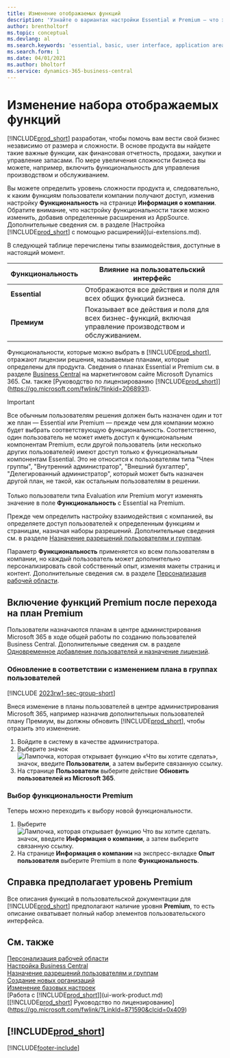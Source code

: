 ```yaml
---
title: Изменение отображаемых функций
description: 'Узнайте о вариантах настройки Essential и Premium — что это значит с точки зрения пользовательского интерфейса, областей приложения и вашей организации.'
author: brentholtorf
ms.topic: conceptual
ms.devlang: al
ms.search.keywords: 'essential, basic, user interface, application area, experience'
ms.search.form: 1
ms.date: 04/01/2021
ms.author: bholtorf
ms.service: dynamics-365-business-central
---
```

# <a name="change-which-features-are-displayed"></a>Изменение набора отображаемых функций
[!INCLUDE[prod_short](includes/prod_short.md)] разработан, чтобы помочь вам вести свой бизнес независимо от размера и сложности. В основе продукта вы найдете такие важные функции, как финансовая отчетность, продажи, закупки и управление запасами. По мере увеличения сложности бизнеса вы можете, например, включить функциональность для управления производством и обслуживанием.

Вы можете определить уровень сложности продукта и, следовательно, к каким функциям пользователи компании получают доступ, изменив настройку **Функциональность** на странице **Информация о компании**. Обратите внимание, что настройку функциональности также можно изменить, добавив определенные расширения из AppSource. Дополнительные сведения см. в разделе [Настройка [!INCLUDE[prod_short](includes/prod_short.md)] с помощью расширений](ui-extensions.md).

В следующей таблице перечислены типы взаимодействия, доступные в настоящий момент.

| Функциональность | Влияние на пользовательский интерфейс |
| --- | --- |
| **Essential** |Отображаются все действия и поля для всех общих функций бизнеса.|
| **Премиум** |Показывает все действия и поля для всех бизнес-функций, включая управление производством и обслуживанием.|

Функциональности, которые можно выбрать в [!INCLUDE[prod_short](includes/prod_short.md)], отражают лицензии решения, называемые планами, которые определены для продукта. Сведения о планах Essential и Premium см. в разделе [Business Central](https://go.microsoft.com/fwlink/?linkid=870242) на маркетинговом сайте Microsoft Dynamics 365. См. также [Руководство по лицензированию [!INCLUDE[prod_short](includes/prod_short.md)]](https://go.microsoft.com/fwlink/?linkid=2068931).

> [!IMPORTANT]  
> Все обычным пользователям решения должен быть назначен один и тот же план — Essential или Premium — прежде чем для компании можно будет выбрать соответствующую функциональность. Соответственно, один пользователь не может иметь доступ к функциональным компонентам Premium, если другой пользователь (или несколько других пользователей) имеют доступ только к функциональным компонентам Essential. Это не относится к пользователям типа "Член группы", "Внутренний администратор", "Внешний бухгалтер", "Делегированный администратор", который может быть назначен другой план, не такой, как остальным пользователям в решении.<br /><br /> Только пользователи типа Evaluation или Premium могут изменять значение в поле **Функциональность** с Essential на Premium.

Прежде чем определить настройку взаимодействия с компанией, вы определяете доступ пользователей к определенным функциям и страницам, назначая наборы разрешений. Дополнительные сведения см. в разделе [Назначение разрешений пользователям и группам](ui-define-granular-permissions.md).

Параметр **Функциональность** применяется ко всем пользователям в компании, но каждый пользователь может дополнительно персонализировать свой собственный опыт, изменяя макеты страниц и контент. Дополнительные сведения см. в разделе [Персонализация рабочей области](ui-personalization-user.md).

## <a name="enabling-premium-features-after-upgrading-a-plan"></a>Включение функций Premium после перехода на план Premium
Пользователи назначаются планам в центре администрирования Microsoft 365 в ходе общей работы по созданию пользователей Business Central. Дополнительные сведения см. в разделе [Одновременное добавление пользователей и назначение лицензий](/microsoft-365/admin/add-users/add-users?view=o365-worldwide&preserve-view=true).

### <a name="to-update-plan-changes-in-users-groups"></a>Обновление в соответствии с изменением плана в группах пользователей

[!INCLUDE [2023rw1-sec-group-short](includes/2023rw1-sec-group-short.md)]

Внеся изменение в планы пользователей в центре администрирования Microsoft 365, например назначив дополнительных пользователей плану Премиум, вы должны обновить [!INCLUDE[prod_short](includes/prod_short.md)], чтобы отразить это изменение.

1. Войдите в систему в качестве администратора.
2. Выберите значок ![Лампочка, которая открывает функцию «Что вы хотите сделать»](media/ui-search/search_small.png "Что вы хотите сделать"), значок, введите **Пользователи**, а затем выберите связанную ссылку.
3. На странице **Пользователи** выберите действие **Обновить пользователей из Microsoft 365**.

### <a name="to-select-the-premium-experience"></a>Выбор функциональности Premium
Теперь можно переходить к выбору новой функциональности.
1. Выберите ![Лампочка, которая открывает функцию Что вы хотите сделать.](media/ui-search/search_small.png "Что вы хотите сделать") значок, введите **Информация о компании**, а затем выберите связанную ссылку.
2. На странице **Информация о компании** на экспресс-вкладке **Опыт пользователя** выберите Premium в поле **Функциональность**.

## <a name="help-assumes-the-premium-experience"></a>Справка предполагает уровень Premium
Все описания функций в пользовательской документации для [!INCLUDE[prod_short](includes/prod_short.md)] предполагают наличие уровня **Premium**, то есть описание охватывает полный набор элементов пользовательского интерфейса.

## <a name="see-also"></a>См. также
[Персонализация рабочей области](ui-personalization-user.md)  
[Настройка Business Central](ui-customizing-overview.md)  
[Назначение разрешений пользователям и группам](ui-define-granular-permissions.md)  
[Создание новых организаций](about-new-company.md)  
[Изменение базовых настроек](ui-change-basic-settings.md)  
[Работа с [!INCLUDE[prod_short](includes/prod_short.md)]](ui-work-product.md)  
[[!INCLUDE[prod_short](includes/prod_short.md)] Руководство по лицензированию](https://go.microsoft.com/fwlink/?LinkId=871590&clcid=0x409)

## [!INCLUDE[prod_short](includes/free_trial_md.md)]  


[!INCLUDE[footer-include](includes/footer-banner.md)]
